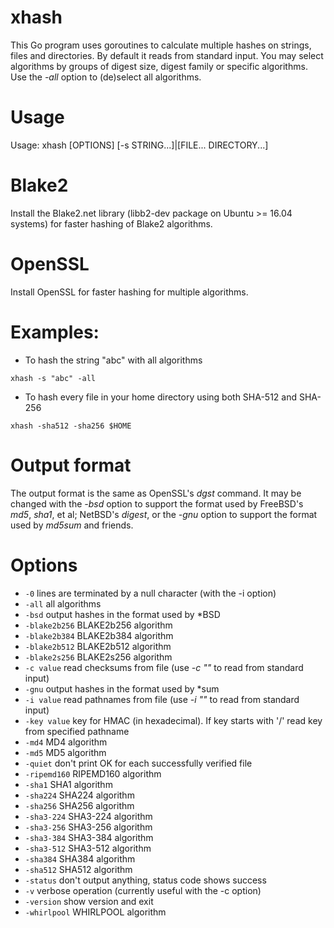 # xhash
This Go program uses goroutines to calculate multiple hashes on strings, files and directories.  By default it reads from standard input.  You may select algorithms by groups of digest size, digest family or specific algorithms.  Use the _*-all*_ option to (de)select all algorithms.

# Usage

Usage: xhash [OPTIONS] [-s STRING...]|[FILE... DIRECTORY...]

# Blake2

Install the Blake2.net library (libb2-dev package on Ubuntu >= 16.04 systems) for faster hashing of Blake2 algorithms.

# OpenSSL

Install OpenSSL for faster hashing for multiple algorithms.

# Examples:

* To hash the string "abc" with all algorithms

`xhash -s "abc" -all`

* To hash every file in your home directory using both SHA-512 and SHA-256

`xhash -sha512 -sha256 $HOME`

# Output format

The output format is the same as OpenSSL's *dgst* command.  It may be changed with the _*-bsd*_ option to support the format used by FreeBSD's *md5*, *sha1*, et al; NetBSD's *digest*, or the _*-gnu*_ option to support the format used by *md5sum* and friends.

# Options

* `-0`
    	lines are terminated by a null character (with the -i option)
* `-all`
    	all algorithms
* `-bsd`
    	output hashes in the format used by \*BSD
* `-blake2b256`
    	BLAKE2b256 algorithm
* `-blake2b384`
    	BLAKE2b384 algorithm
* `-blake2b512`
    	BLAKE2b512 algorithm
* `-blake2s256`
    	BLAKE2s256 algorithm
* `-c value`
    	read checksums from file (use _*-c ""*_ to read from standard input)
* `-gnu`
    	output hashes in the format used by \*sum
* `-i value`
    	read pathnames from file (use _*-i ""*_ to read from standard input)
* `-key value`
    	key for HMAC (in hexadecimal). If key starts with '/' read key from specified pathname
* `-md4`
    	MD4 algorithm
* `-md5`
    	MD5 algorithm
* `-quiet`
    	don't print OK for each successfully verified file
* `-ripemd160`
    	RIPEMD160 algorithm
* `-sha1`
    	SHA1 algorithm
* `-sha224`
    	SHA224 algorithm
* `-sha256`
    	SHA256 algorithm
* `-sha3-224`
    	SHA3-224 algorithm
* `-sha3-256`
    	SHA3-256 algorithm
* `-sha3-384`
    	SHA3-384 algorithm
* `-sha3-512`
    	SHA3-512 algorithm
* `-sha384`
    	SHA384 algorithm
* `-sha512`
    	SHA512 algorithm
* `-status`
    	don't output anything, status code shows success
* `-v`
	verbose operation (currently useful with the -c option)
* `-version`
    	show version and exit
* `-whirlpool`
    	WHIRLPOOL algorithm
